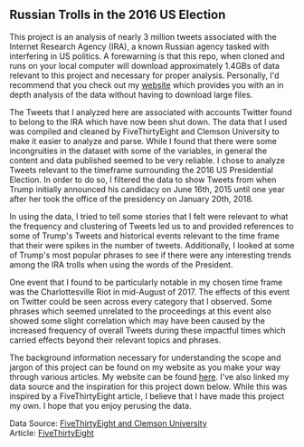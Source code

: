 ## Russian Trolls in the 2016 US Election

This project is an analysis of nearly 3 million tweets associated with the Internet Research Agency (IRA), a known Russian agency tasked with interfering in US politics. A forewarning is that this repo, when cloned and runs on your local computer will download approximately 1.4GBs of data relevant to this project and necessary for proper analysis. Personally, I'd recommend that you check out my <a href="https://ebuxheli-russiantrolls.netlify.com">website</a> which provides you with an in depth analysis of the data without having to download large files.

The Tweets that I analyzed here are associated with accounts Twitter found to belong to the IRA which have now been shut down. The data that I used was compiled and cleaned by FiveThirtyEight and Clemson University to make it easier to analyze and parse. While I found that there were some incongruities in the dataset with some of the variables, in general the content and data published seemed to be very reliable. I chose to analyze Tweets relevant to the timeframe surrounding the 2016 US Presidential Election. In order to do so, I filtered the data to show Tweets from when Trump initially announced his candidacy on June 16th, 2015 until one year after her took the office of the presidency on January 20th, 2018.

In using the data, I tried to tell some stories that I felt were relevant to what the frequency and clustering of Tweets led us to and provided references to some of Trump's Tweets and historical events relevant to the time frame that their were spikes in the number of tweets. Additionally, I looked at some of Trump's most popular phrases to see if there were any interesting trends among the IRA trolls when using the words of the President.

One event that I found to be particularly notable in my chosen time frame was the Charlottesville Riot in mid-August of 2017. The effects of this event on Twitter could be seen across every category that I observed. Some phrases which seemed unrelated to the proceedings at this event also showed some slight correlation which may have been caused by the increased frequency of overall Tweets during these impactful times which carried effects beyond their relevant topics and phrases.

The background information necessary for understanding the scope and jargon of this project can be found on my website as you make your way through various articles. My website can be found <a href="https://ebuxheli-russiantrolls.netlify.com">here</a>. I've also linked my data source and the inspiration for this project down below. While this was inspired by a FiveThirtyEight article, I believe that I have made this project my own. I hope that you enjoy perusing the data.

Data Source: <a href="https://github.com/fivethirtyeight/russian-troll-tweets/">FiveThirtyEight and Clemson University</a>  
Article: <a href="https://fivethirtyeight.com/features/why-were-sharing-3-million-russian-troll-tweets/">FiveThirtyEight</a>
